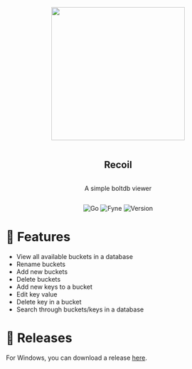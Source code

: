 <div align="center">
<article style="display: flex; flex-direction: column; align-items: center; justify-content: center;">
    <p align="center"><img width="300" src="https://ik.imagekit.io/songlim/logo512.png?updatedAt=1690341895609" /></p>
    <h1 style="width: 100%; text-align: center;">Recoil</h1>
    <p>
        A simple boltdb viewer
    </p>
</article>

![Go][go-badge] ![Fyne][fyne-badge] ![Version][version-badge]

[go-badge]: https://img.shields.io/badge/Golang-1.20-blue
[fyne-badge]: https://img.shields.io/badge/Fyne-2.3.5-azure
[version-badge]: https://img.shields.io/badge/release-1.0.1-powderblue

</div>

# 🔫 Features

- View all available buckets in a database
- Rename buckets
- Add new buckets
- Delete buckets
- Add new keys to a bucket
- Edit key value
- Delete key in a bucket
- Search through buckets/keys in a database

# 🌟 Releases
For Windows, you can download a release [here](https://github.com/songlim327/recoil/releases).
